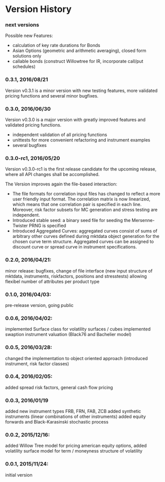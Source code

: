 # Version History 

### next versions
Possible new Features:
- calculation of key rate durations for Bonds
- Asian Options (geometric and arithmetic averaging), closed form solutions only
- callable bonds (construct Willowtree for IR, incorporate call/put schedules)

### 0.3.1, 2016/08/21
Version v0.3.1 is a minor version with new testing features, more validated pricing functions and several minor bugfixes.

### 0.3.0, 2016/06/30
Version v0.3.0 is a major version with greatly improved features and validated pricing functions.

- independent validation of all pricing functions
- unittests for more convenient refactoring and instrument examples
- several bugfixes

### 0.3.0-rc1, 2016/05/20
Version v0.3.0-rc1 is the first release candidate for the upcoming release, where all API changes shall be accomplished.

The Version improves again the file-based interaction: 
- The file formats for correlation input files has changed to reflect a more user friendly input format. 
The correlation matrix is now linearized, which means that one correlation pair is specified in each line. 
Moreover, risk factor subsets for MC generation and stress testing are independent.
- Introduced stable seed: a binary seed file for seeding the Mersenne-Twister PRNG is specified
- Introduced Aggregated Curves: aggregated curves consist of sums of arbitrary other curves defined during mktdata object generation 
for the chosen curve term structure. Aggregated curves can be assigned to discount curve or spread curve in instrument specifications. 

### 0.2.0, 2016/04/21: 
minor release: bugfixes, change of file interface (new input structure of mktdata, instruments, riskfactors, positions and stresstests) allowing flexibel
number of attributes per product type

### 0.1.0, 2016/04/03: 
pre-release version, going public

### 0.0.6, 2016/04/02: 
implemented Surface class for volatility surfaces / cubes
implemented swaption instrument valuation (Black76 and Bachelier model)

### 0.0.5, 2016/03/28: 
changed the implementation to object oriented approach (introduced instrument, risk factor classes)

### 0.0.4, 2016/02/05:	
added spread risk factors, general cash flow pricing 

### 0.0.3, 2016/01/19  
added new instrument types FRB, FRN, FAB, ZCB
added synthetic instruments (linear combinations of other instruments)
added equity forwards and Black-Karasinski stochastic process
                                              
### 0.0.2, 2015/12/16:  
added Willow Tree model for pricing american equity options, 
added volatility surface model for term / moneyness structure of volatility

### 0.0.1, 2015/11/24:   
initial version 



